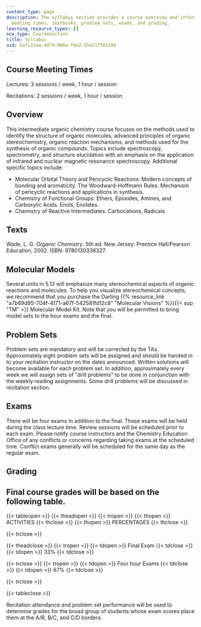 ```yaml
---
content_type: page
description: The syllabus section provides a course overview and information on course
  meeting times, textbooks, problem sets, exams, and grading.
learning_resource_types: []
ocw_type: CourseSection
title: Syllabus
uid: bafc22aa-4d79-008a-f6e2-55e217f01284
---
```


Course Meeting Times
--------------------

Lectures: 3 sessions / week, 1 hour / session

Recitations: 2 sessions / week, 1 hour / session

Overview
--------

This intermediate organic chemistry course focuses on the methods used to identify the structure of organic molecules, advanced principles of organic stereochemistry, organic reaction mechanisms, and methods used for the synthesis of organic compounds. Topics include spectroscopy, spectrometry, and structure elucidation with an emphasis on the application of infrared and nuclear magnetic resonance spectroscopy. Additional specific topics include:

*   Molecular Orbital Theory and Pericyclic Reactions: Modern concepts of bonding and aromaticity. The Woodward-Hoffmann Rules. Mechanism of pericyclic reactions and applications in synthesis.
*   Chemistry of Functional Groups: Ethers, Epoxides, Amines, and Carboxylic Acids. Enols, Enolates.
*   Chemistry of Reactive Intermediates: Carbocations, Radicals.

Texts
-----

Wade, L. G. _Organic Chemistry_. 5th ed. New Jersey: Prentice Hall/Pearson Education, 2002. ISBN: 9780130338327.

Molecular Models
----------------

Several units in 5.13 will emphasize many stereochemical aspects of organic reactions and molecules. To help you visualize stereochemical concepts, we recommend that you purchase the Darling {{% resource_link "a7b69d95-704f-4f71-a67f-542581fd12c8" "Molecular Visions" %}}{{< sup "TM" >}} Molecular Model Kit. Note that you will be permitted to bring model sets to the hour exams and the final.

Problem Sets
------------

Problem sets are mandatory and will be corrected by the TAs. Approximately eight problem sets will be assigned and should be handed in to your recitation instructor on the dates announced. Written solutions will become available for each problem set. In addition, approximately every week we will assign sets of "drill problems" to be done in conjunction with the weekly reading assignments. Some drill problems will be discussed in recitation section.

Exams
-----

There will be four exams in addition to the final. These exams will be held during the class lecture time. Review sessions will be scheduled prior to each exam. Please notify course instructors and the Chemistry Education Office of any conflicts or concerns regarding taking exams at the scheduled time. Conflict exams generally will be scheduled for the same day as the regular exam.

Grading
-------

Final course grades will be based on the following table.
---------------------------------------------------------

{{< tableopen >}}
{{< theadopen >}}
{{< tropen >}}
{{< thopen >}}
ACTIVITIES
{{< thclose >}}
{{< thopen >}}
PERCENTAGES
{{< thclose >}}

{{< trclose >}}

{{< theadclose >}}
{{< tropen >}}
{{< tdopen >}}
Final Exam
{{< tdclose >}}
{{< tdopen >}}
33%
{{< tdclose >}}

{{< trclose >}}
{{< tropen >}}
{{< tdopen >}}
Four hour Exams
{{< tdclose >}}
{{< tdopen >}}
67%
{{< tdclose >}}

{{< trclose >}}

{{< tableclose >}}

Recitation attendance and problem set performance will be used to determine grades for the broad group of students whose exam scores place them at the A/B, B/C, and C/D borders.
